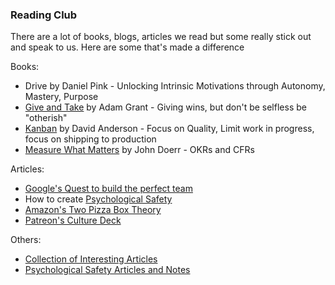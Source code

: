 ### Reading Club

There are a lot of books, blogs, articles we read but some really stick out and speak to us.  Here are some that's made a difference

Books:
- Drive by Daniel Pink - Unlocking Intrinsic Motivations through Autonomy, Mastery, Purpose
- [Give and Take](https://www.amazon.com/Give-Take-Helping-Others-Success-ebook/dp/B00AFPTSI0/ref=sr_1_1?keywords=give+and+take&qid=1550941286&s=books&sr=1-1) by Adam Grant - Giving wins, but don't be selfless be "otherish"
- [Kanban](https://www.amazon.com/Kanban-Successful-Evolutionary-Technology-Business/dp/0984521402/ref=asc_df_0984521402/?tag=hyprod-20&linkCode=df0&hvadid=312118059795&hvpos=1o1&hvnetw=g&hvrand=2482511824469191831&hvpone=&hvptwo=&hvqmt=&hvdev=c&hvdvcmdl=&hvlocint=&hvlocphy=9061260&hvtargid=pla-457783630739&psc=1) by David Anderson - Focus on Quality, Limit work in progress, focus on shipping to production
- [Measure What Matters](https://www.amazon.com/Measure-What-Matters-Google-Foundation-ebook/dp/B078FZ9SYB/ref=sr_1_2?keywords=measure+what+matters&qid=1550941113&s=books&sr=1-2) by John Doerr - OKRs and CFRs

Articles:
- [Google's Quest to build the perfect team](https://www.nytimes.com/2016/02/28/magazine/what-google-learned-from-its-quest-to-build-the-perfect-team.html)
- How to create [Psychological Safety](https://hbr.org/2017/08/high-performing-teams-need-psychological-safety-heres-how-to-create-it)
- [Amazon's Two Pizza Box Theory](https://trello.com/c/WowtOMCo/29-amazon-2-pizza-box)
- [Patreon's Culture Deck](https://www.slideshare.net/TylerSeanPalmer/patreons-culture-deck)

Others:
- [Collection of Interesting Articles](https://trello.com/b/LZ4pww7N/dev-leadership-articles)
- [Psychological Safety Articles and Notes](https://trello.com/c/PaaC0uJ5/59-rework-google-on-psychological-safety)

